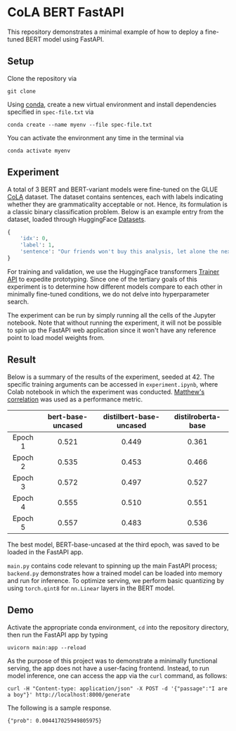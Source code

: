# CoLA BERT FastAPI

This repository demonstrates a minimal example of how to deploy a fine-tuned BERT model using FastAPI. 

## Setup

Clone the repository via

```
git clone
```

Using [conda](https://docs.conda.io/en/latest/), create a new virtual environment and install dependencies specified in `spec-file.txt` via

```
conda create --name myenv --file spec-file.txt
```

You can activate the environment any time in the terminal via

```
conda activate myenv
```

## Experiment

A total of 3 BERT and BERT-variant models were fine-tuned on the GLUE [CoLA](https://nyu-mll.github.io/CoLA/) dataset. The dataset contains sentences, each with labels indicating whether they are grammaticality acceptable or not. Hence, its formulation is a classic binary classification problem. Below is an example entry from the dataset, loaded through HuggingFace [Datasets](https://huggingface.co/docs/datasets/).

```python
{
    'idx': 0,
    'label': 1,
    'sentence': "Our friends won't buy this analysis, let alone the next one we propose."
}
```

For training and validation, we use the HuggingFace transformers [Trainer API](https://huggingface.co/transformers/main_classes/trainer.html) to expedite prototyping. Since one of the tertiary goals of this experiment is to determine how different models compare to each other in minimally fine-tuned conditions, we do not delve into hyperparameter search.

The experiment can be run by simply running all the cells of the Jupyter notebook. Note that without running the experiment, it will not be possible to spin up the FastAPI web application since it won't have any reference point to load model weights from.

## Result

Below is a summary of the results of the experiment, seeded at 42. The specific training arguments can be accessed in `experiment.ipynb`, where Colab notebook in which the experiment was conducted. [Matthew's correlation](https://en.wikipedia.org/wiki/Matthews_correlation_coefficient) was used as a performance metric.


|         | bert-base-uncased | distilbert-base-uncased | distilroberta-base |
|:-------:|:-----------------:|:-----------------------:|:------------------:|
| Epoch 1 |       0.521       |          0.449          |        0.361       |
| Epoch 2 |       0.535       |          0.453          |        0.466       |
| Epoch 3 |       0.572       |          0.497          |        0.527       |
| Epoch 4 |       0.555       |          0.510          |        0.551       |
| Epoch 5 |       0.557       |          0.483          |        0.536       |

The best model, BERT-base-uncased at the third epoch, was saved to be loaded in the FastAPI app. 

`main.py` contains code relevant to spinning up the main FastAPI process; `backend.py` demonstrates how a trained model can be loaded into memory and run for inference. To optimize serving, we perform basic quantizing by using  `torch.qint8` for `nn.Linear` layers in the BERT model.

## Demo

Activate the appropriate conda environment, `cd` into the repository directory, then run the FastAPI app by typing

```
uvicorn main:app --reload
```

As the purpose of this project was to demonstrate a minimally functional serving, the app does not have a user-facing frontend. Instead, to run model inference, one can access the app via the `curl` command, as follows:

```
curl -H "Content-type: application/json" -X POST -d '{"passage":"I are a boy"}' http://localhost:8000/generate
```

The following is a sample response.

```
{"prob": 0.004417025949805975}
```

